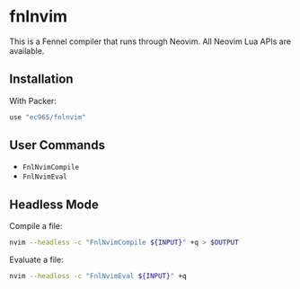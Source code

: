 # fnlnvim

This is a Fennel compiler that runs through Neovim.
All Neovim Lua APIs are available.

## Installation

With Packer:

```lua
use "ec965/fnlnvim"
```

## User Commands

- `FnlNvimCompile`
- `FnlNvimEval`

## Headless Mode

Compile a file:

```bash
nvim --headless -c "FnlNvimCompile ${INPUT}" +q > $OUTPUT
```

Evaluate a file:

```bash
nvim --headless -c "FnlNvimEval ${INPUT}" +q
```

